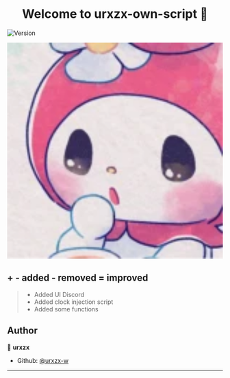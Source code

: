 <h1 align="center">Welcome to urxzx-own-script 👋</h1>
<p>
  <img alt="Version" src="https://img.shields.io/badge/version-1.0-blue.svg?cacheSeconds=2592000" />
</p>

<p align="center">
  <img width="700" src="https://raw.githubusercontent.com/urxzx-w/own/refs/heads/main/noFilter.png" alt="cli output"/>
</p>

## + - added - removed = improved
> +  Added UI Discord
> +  Added clock injection script
> +  Added some functions

## Author

👤 **urxzx**

* Github: [@urxzx-w](https://github.com/urxzx-w)


***
